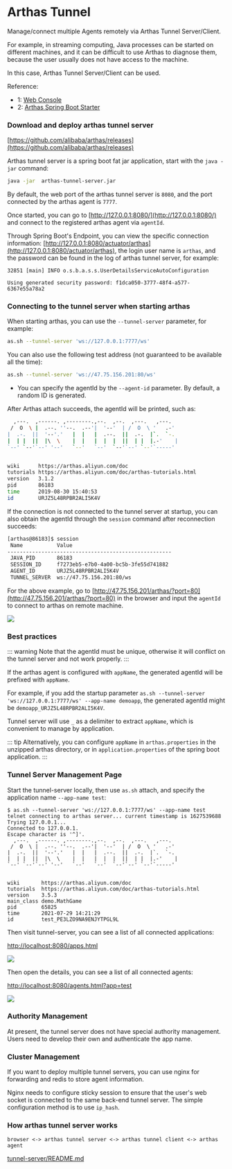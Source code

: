 # Arthas Tunnel

Manage/connect multiple Agents remotely via Arthas Tunnel Server/Client.

For example, in streaming computing, Java processes can be started on different machines, and it can be difficult to use Arthas to diagnose them, because the user usually does not have access to the machine.

In this case, Arthas Tunnel Server/Client can be used.

Reference:

- 1: [Web Console](web-console.md)
- 2: [Arthas Spring Boot Starter](spring-boot-starter.md)

### Download and deploy arthas tunnel server

[https://github.com/alibaba/arthas/releases](https://github.com/alibaba/arthas/releases)

Arthas tunnel server is a spring boot fat jar application, start with the `java -jar` command:

```bash
java -jar  arthas-tunnel-server.jar
```

By default, the web port of the arthas tunnel server is `8080`, and the port connected by the arthas agent is `7777`.

Once started, you can go to [http://127.0.0.1:8080/](http://127.0.0.1:8080/) and connect to the registered arthas agent via `agentId`.

Through Spring Boot's Endpoint, you can view the specific connection information: [http://127.0.0.1:8080/actuator/arthas](http://127.0.0.1:8080/actuator/arthas), the login user name is `arthas`, and the password can be found in the log of arthas tunnel server, for example:

```
32851 [main] INFO o.s.b.a.s.s.UserDetailsServiceAutoConfiguration

Using generated security password: f1dca050-3777-48f4-a577-6367e55a78a2
```

### Connecting to the tunnel server when starting arthas

When starting arthas, you can use the `--tunnel-server` parameter, for example:

```bash
as.sh --tunnel-server 'ws://127.0.0.1:7777/ws'
```

You can also use the following test address (not guaranteed to be available all the time):

```bash
as.sh --tunnel-server 'ws://47.75.156.201:80/ws'
```

- You can specify the agentId by the `--agent-id` parameter. By default, a random ID is generated.

After Arthas attach succeeds, the agentId will be printed, such as:

```bash
  ,---.  ,------. ,--------.,--.  ,--.  ,---.   ,---.
 /  O  \ |  .--. ''--.  .--'|  '--'  | /  O  \ '   .-'
|  .-.  ||  '--'.'   |  |   |  .--.  ||  .-.  |`.  `-.
|  | |  ||  |\  \    |  |   |  |  |  ||  | |  |.-'    |
`--' `--'`--' '--'   `--'   `--'  `--'`--' `--'`-----'


wiki      https://arthas.aliyun.com/doc
tutorials https://arthas.aliyun.com/doc/arthas-tutorials.html
version   3.1.2
pid       86183
time      2019-08-30 15:40:53
id        URJZ5L48RPBR2ALI5K4V
```

If the connection is not connected to the tunnel server at startup, you can also obtain the agentId through the `session` command after reconnection succeeds:

```bash
[arthas@86183]$ session
 Name           Value
-----------------------------------------------------
 JAVA_PID       86183
 SESSION_ID     f7273eb5-e7b0-4a00-bc5b-3fe55d741882
 AGENT_ID       URJZ5L48RPBR2ALI5K4V
 TUNNEL_SERVER  ws://47.75.156.201:80/ws
```

For the above example, go to [http://47.75.156.201/arthas/?port=80](http://47.75.156.201/arthas/?port=80) in the browser and input the `agentId` to connect to arthas on remote machine.

![](/images/arthas-tunnel-server.png)

### Best practices

::: warning
Note that the agentId must be unique, otherwise it will conflict on the tunnel server and not work properly.
:::

If the arthas agent is configured with `appName`, the generated agentId will be prefixed with `appName`.

For example, if you add the startup parameter `as.sh --tunnel-server 'ws://127.0.0.1:7777/ws' --app-name demoapp`, the generated agentId might be `demoapp_URJZ5L48RPBR2ALI5K4V`.

Tunnel server will use `_` as a delimiter to extract `appName`, which is convenient to manage by application.

::: tip
Alternatively, you can configure `appName` in `arthas.properties` in the unzipped arthas directory, or in `application.properties` of the spring boot application.
:::

### Tunnel Server Management Page

Start the tunnel-server locally, then use `as.sh` attach, and specify the application name `--app-name test`:

```
$ as.sh --tunnel-server 'ws://127.0.0.1:7777/ws' --app-name test
telnet connecting to arthas server... current timestamp is 1627539688
Trying 127.0.0.1...
Connected to 127.0.0.1.
Escape character is '^]'.
  ,---.  ,------. ,--------.,--.  ,--.  ,---.   ,---.
 /  O  \ |  .--. ''--.  .--'|  '--'  | /  O  \ '   .-'
|  .-.  ||  '--'.'   |  |   |  .--.  ||  .-.  |`.  `-.
|  | |  ||  |\  \    |  |   |  |  |  ||  | |  |.-'    |
`--' `--'`--' '--'   `--'   `--'  `--'`--' `--'`-----'


wiki       https://arthas.aliyun.com/doc
tutorials  https://arthas.aliyun.com/doc/arthas-tutorials.html
version    3.5.3
main_class demo.MathGame
pid        65825
time       2021-07-29 14:21:29
id         test_PE3LZO9NA9ENJYTPGL9L
```

Then visit tunnel-server, you can see a list of all connected applications:

[http://localhost:8080/apps.html](http://localhost:8080/apps.html)

![](/images/tunnel-server-apps.png)

Then open the details, you can see a list of all connected agents:

[http://localhost:8080/agents.html?app=test](http://localhost:8080/agents.html?app=test)

![](/images/tunnel-server-agents.png)

### Authority Management

At present, the tunnel server does not have special authority management. Users need to develop their own and authenticate the app name.

### Cluster Management

If you want to deploy multiple tunnel servers, you can use nginx for forwarding and redis to store agent information.

Nginx needs to configure sticky session to ensure that the user's web socket is connected to the same back-end tunnel server. The simple configuration method is to use `ip_hash`.

### How arthas tunnel server works

```
browser <-> arthas tunnel server <-> arthas tunnel client <-> arthas agent
```

[tunnel-server/README.md](https://github.com/alibaba/arthas/blob/master/tunnel-server/README.md#)
